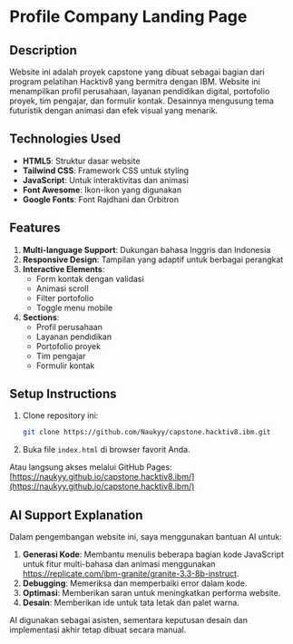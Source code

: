 # Profile Company Landing Page 

## Description
Website ini adalah proyek capstone yang dibuat sebagai bagian dari program pelatihan Hacktiv8 yang bermitra dengan IBM. Website ini menampilkan profil perusahaan, layanan pendidikan digital, portofolio proyek, tim pengajar, dan formulir kontak. Desainnya mengusung tema futuristik dengan animasi dan efek visual yang menarik.

## Technologies Used
- **HTML5**: Struktur dasar website
- **Tailwind CSS**: Framework CSS untuk styling
- **JavaScript**: Untuk interaktivitas dan animasi
- **Font Awesome**: Ikon-ikon yang digunakan
- **Google Fonts**: Font Rajdhani dan Orbitron

## Features
1. **Multi-language Support**: Dukungan bahasa Inggris dan Indonesia
2. **Responsive Design**: Tampilan yang adaptif untuk berbagai perangkat
3. **Interactive Elements**:
   - Form kontak dengan validasi
   - Animasi scroll
   - Filter portofolio
   - Toggle menu mobile
4. **Sections**:
   - Profil perusahaan
   - Layanan pendidikan
   - Portofolio proyek
   - Tim pengajar
   - Formulir kontak

## Setup Instructions
1. Clone repository ini:
   ```bash
   git clone https://github.com/Naukyy/capstone.hacktiv8.ibm.git
   ```
2. Buka file `index.html` di browser favorit Anda.

Atau langsung akses melalui GitHub Pages:
[https://naukyy.github.io/capstone.hacktiv8.ibm/](https://naukyy.github.io/capstone.hacktiv8.ibm/)

## AI Support Explanation
Dalam pengembangan website ini, saya menggunakan bantuan AI untuk:
1. **Generasi Kode**: Membantu menulis beberapa bagian kode JavaScript untuk fitur multi-bahasa dan animasi menggunakan https://replicate.com/ibm-granite/granite-3.3-8b-instruct.
2. **Debugging**: Memeriksa dan memperbaiki error dalam kode.
3. **Optimasi**: Memberikan saran untuk meningkatkan performa website.
4. **Desain**: Memberikan ide untuk tata letak dan palet warna.

AI digunakan sebagai asisten, sementara keputusan desain dan implementasi akhir tetap dibuat secara manual.